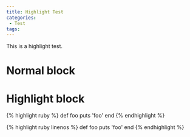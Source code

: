 ```yaml
---
title: Highlight Test
categories:
 - Test
tags:
---
```


This is a highlight test.

# Normal block


# Highlight block


{% highlight ruby %}
def foo
  puts 'foo'
end
{% endhighlight %}

{% highlight ruby linenos %}
def foo
  puts 'foo'
end
{% endhighlight %}

